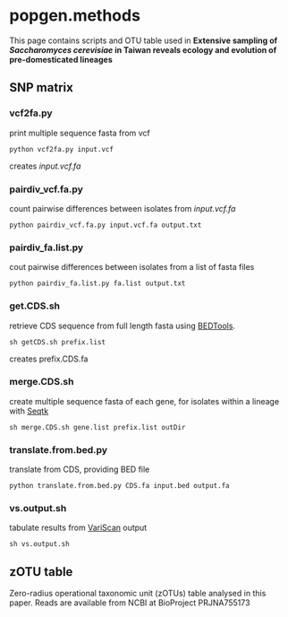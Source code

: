 # popgen.methods
This page contains scripts and OTU table used in **Extensive sampling of _Saccharomyces cerevisiae_ in Taiwan reveals ecology and evolution of pre-domesticated lineages**

## SNP matrix
### vcf2fa.py
print multiple sequence fasta from vcf
```
python vcf2fa.py input.vcf
```
creates *input.vcf.fa*
### pairdiv_vcf.fa.py
count pairwise differences between isolates from *input.vcf.fa*
```
python pairdiv_vcf.fa.py input.vcf.fa output.txt
```
### pairdiv_fa.list.py
cout pairwise differences between isolates from a list of fasta files
```
python pairdiv_fa.list.py fa.list output.txt
```
### get.CDS.sh
retrieve CDS sequence from full length fasta using [BEDTools](https://github.com/arq5x/bedtools2).
```
sh getCDS.sh prefix.list
```
creates prefix.CDS.fa
### merge.CDS.sh
create multiple sequence fasta of each gene, for isolates within a lineage with [Seqtk](https://github.com/lh3/seqtk/)
```
sh merge.CDS.sh gene.list prefix.list outDir
```
### translate.from.bed.py
translate from CDS, providing BED file
```
python translate.from.bed.py CDS.fa input.bed output.fa
```
### vs.output.sh
tabulate results from [VariScan](http://www.ub.edu/softevol/variscan/) output
```
sh vs.output.sh
```

## zOTU table
Zero-radius operational taxonomic unit (zOTUs) table analysed in this paper. Reads are available from NCBI at BioProject PRJNA755173
